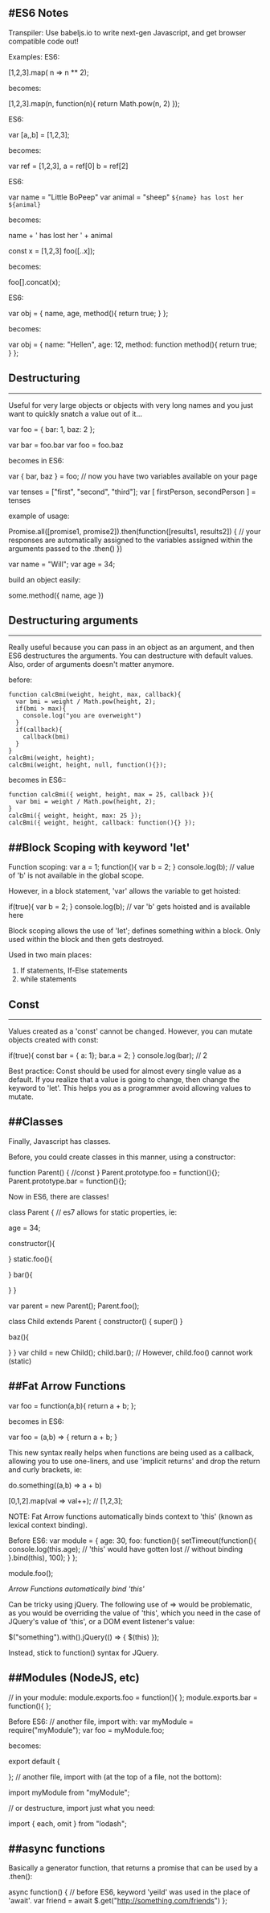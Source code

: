 #ES6 Notes
----------------------------------
Transpiler: Use babeljs.io to write next-gen Javascript, and get browser compatible code out!

Examples:
ES6:

[1,2,3].map( n => n ** 2);

becomes:

[1,2,3].map(n, function(n){
  return Math.pow(n, 2)
  });

ES6:

var [a,,b] = [1,2,3];

becomes:

var ref = [1,2,3],
a = ref[0]
b = ref[2]

ES6:

var name = "Little BoPeep"
var animal = "sheep"
`${name} has lost her ${animal}`

becomes:

 name + ' has lost her ' + animal


const x = [1,2,3]
foo([..x]);

becomes:

foo[].concat(x);

ES6:

var obj = {
  name,
  age,
  method(){
    return true;
  }
};

becomes:

var obj = {
  name: "Hellen",
  age: 12,
  method: function method(){
    return true;
  }
};

## Destructuring
----------------------------------
Useful for very large objects or objects with very long names and you just want to quickly snatch a value out of it...

var foo = {
  bar: 1,
  baz: 2
};

var bar = foo.bar
var foo = foo.baz

becomes in ES6:

var { bar, baz } = foo;
// now you have two variables available on your page

var tenses = ["first", "second", "third"];
var [ firstPerson, secondPerson ] = tenses

example of usage:

Promise.all([promise1, promise2]).then(function([results1, results2]) {
  // your responses are automatically assigned to the variables assigned within the arguments passed to the .then()
  })

var name = "Will";
var age = 34;

build an object easily:

some.method({ name, age })

## Destructuring arguments
----------------------------------
Really useful because you can pass in an object as an argument, and then ES6 destructures the arguments. You can destructure with default values. Also, order of arguments doesn't matter anymore.

before:
```
function calcBmi(weight, height, max, callback){
  var bmi = weight / Math.pow(height, 2);
  if(bmi > max){
    console.log("you are overweight")
  }
  if(callback){
    callback(bmi)
  }
}
calcBmi(weight, height);
calcBmi(weight, height, null, function(){});

```

becomes in ES6::

```
function calcBmi({ weight, height, max = 25, callback }){
  var bmi = weight / Math.pow(height, 2);
}
calcBmi({ weight, height, max: 25 });
calcBmi({ weight, height, callback: function(){} });

```

##Block Scoping with keyword 'let'
----------------------------------
Function scoping:
var a = 1;
function(){
  var b = 2;
}
console.log(b);
// value of 'b' is not available in the global scope.

However, in a block statement, 'var' allows the variable to get hoisted:

if(true){
  var b = 2;
}
console.log(b); // var 'b' gets hoisted and is available here

Block scoping allows the use of 'let'; defines something within a block. Only used within the block and then gets destroyed.

Used in two main places:
1. If statements, If-Else statements
2. while statements

## Const
----------------------------------
Values created as a 'const' cannot be changed. However, you can mutate objects created with const:

if(true){
  const bar = { a: 1};
  bar.a = 2;
}
console.log(bar); // 2

Best practice:
Const should be used for almost every single value as a default. If you realize that a value is going to change, then change the keyword to 'let'. This helps you as a programmer avoid allowing values to mutate.

##Classes
----------------------------------
Finally, Javascript has classes.

Before, you could create classes in this manner, using a constructor:

function Parent() {
  //const
}
Parent.prototype.foo = function(){};
Parent.prototype.bar = function(){};

Now in ES6, there are classes!

class Parent {
  // es7 allows for static properties, ie:

  age = 34;

  constructor(){

  }
  static.foo(){

  }
  bar(){

  }
}

var parent = new Parent();
Parent.foo();

class Child extends Parent {
  constructor() {
    super()
  }

  baz(){

  }
}
var child = new Child();
child.bar(); // However, child.foo() cannot work (static)

##Fat Arrow Functions
----------------------------------
var foo = function(a,b){
  return a + b;
};

becomes in ES6:

var foo = (a,b) => {
  return a + b;
}

This new syntax really helps when functions are being used as a callback, allowing you to use one-liners, and use 'implicit returns' and drop the return and curly brackets, ie:


do.something((a,b) => a + b)

[0,1,2].map(val => val++); // [1,2,3];

NOTE: Fat Arrow functions automatically binds context to 'this' (known as lexical context binding).

Before ES6:
var module = {
  age: 30,
  foo: function(){
    setTimeout(function(){
      console.log(this.age);  // 'this' would have gotten lost // without binding
      }.bind(this), 100);
  }
};

module.foo();

*Arrow Functions automatically bind 'this'*

Can be tricky using jQuery. The following use of => would be problematic, as you would be overriding the value of 'this', which you need in the case of JQuery's value of 'this', or a DOM event listener's value:

$("something").with().jQuery(() => {
  $(this)
  });

Instead, stick to function() syntax for JQuery.

##Modules (NodeJS, etc)
----------------------------------
// in your module:
module.exports.foo = function(){
};
module.exports.bar = function(){
};

Before ES6:
// another file, import with:
var myModule = require("myModule");
var foo = myModule.foo;

becomes:

export default {

};
// another file, import with (at the top of a file, not the bottom):

import myModule from "myModule";

// or destructure, import just what you need:

import { each, omit } from "lodash";

##async functions
----------------------------------
Basically a generator function, that returns a promise that can be used by a .then():

async function() {
  // before ES6, keyword 'yeild' was used in the place of 'await'.
  var friend = await $.get("http://something.com/friends")
};
